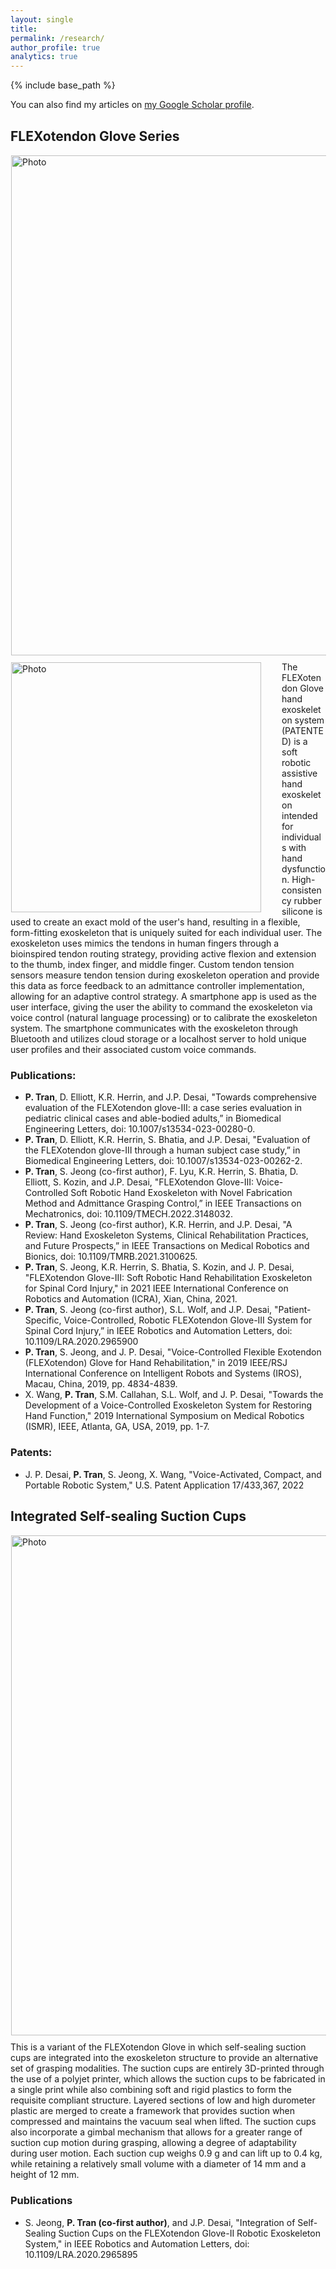 ```yaml
---
layout: single
title:
permalink: /research/
author_profile: true
analytics: true
---
```


{% include base_path %}

You can also find my articles on [my Google Scholar profile](https://scholar.google.com/citations?user=q1Sd7GYAAAAJ&hl=en).
## FLEXotendon Glove Series
<img align="left" src="https://phillipytran95.github.io/images/website exo picture1.png" alt="Photo" style="width: 800px; border-radius: 1px; padding: 1px 1px 10px 1px"/>
<img align="left" src="https://phillipytran95.github.io/images/website exo picture2.jpg" alt="Photo" style="width: 400px; border-radius: 1px; padding: 1px 30px 1px 1px"/>
The FLEXotendon Glove hand exoskeleton system (PATENTED) is a soft robotic assistive hand exoskeleton intended for individuals with hand dysfunction. High-consistency rubber silicone is used to create an exact mold of the user's hand, resulting in a flexible, form-fitting exoskeleton that is uniquely suited for each individual user. The exoskeleton uses mimics the tendons in human fingers through a bioinspired tendon routing strategy, providing active flexion and extension to the thumb, index finger, and middle finger. Custom tendon tension sensors measure tendon tension during exoskeleton operation and provide this data as force feedback to an admittance controller implementation, allowing for an adaptive control strategy. A smartphone app is used as the user interface, giving the user the ability to command the exoskeleton via voice control (natural language processing) or to calibrate the exoskeleton system. The smartphone communicates with the exoskeleton through Bluetooth and utilizes cloud storage or a localhost server to hold unique user profiles and their associated custom voice commands.

### Publications:
* <b>P. Tran</b>, D. Elliott, K.R. Herrin, and J.P. Desai, "Towards comprehensive evaluation of the FLEXotendon glove-III: a case series evaluation in pediatric clinical cases and able-bodied adults,” in Biomedical Engineering Letters, doi: 10.1007/s13534-023-00280-0.
* <b>P. Tran</b>, D. Elliott, K.R. Herrin, S. Bhatia, and J.P. Desai, "Evaluation of the FLEXotendon glove-III through a human subject case study,” in Biomedical Engineering Letters, doi: 10.1007/s13534-023-00262-2.
* <b>P. Tran</b>, S. Jeong (co-first author), F. Lyu, K.R. Herrin, S. Bhatia, D. Elliott, S. Kozin, and J.P. Desai, "FLEXotendon Glove-III: Voice-Controlled Soft Robotic Hand Exoskeleton with Novel Fabrication Method and Admittance Grasping Control,” in IEEE Transactions on Mechatronics, doi: 10.1109/TMECH.2022.3148032.
* <b>P. Tran</b>, S. Jeong (co-first author), K.R. Herrin, and J.P. Desai, "A Review: Hand Exoskeleton Systems, Clinical Rehabilitation Practices, and Future Prospects,” in IEEE Transactions on Medical Robotics and Bionics, doi: 10.1109/TMRB.2021.3100625.
* <b>P. Tran</b>, S. Jeong, K.R. Herrin, S. Bhatia, S. Kozin, and J. P. Desai, "FLEXotendon Glove-III: Soft Robotic Hand Rehabilitation Exoskeleton for Spinal Cord Injury," in 2021 IEEE International Conference on Robotics and Automation (ICRA), Xian, China, 2021.
* <b>P. Tran</b>, S. Jeong (co-first author), S.L. Wolf, and J.P. Desai, "Patient-Specific, Voice-Controlled, Robotic FLEXotendon Glove-III System for Spinal Cord Injury,” in IEEE Robotics and Automation Letters, doi: 10.1109/LRA.2020.2965900
* <b>P. Tran</b>, S. Jeong, and J. P. Desai, "Voice-Controlled Flexible Exotendon (FLEXotendon) Glove for Hand Rehabilitation," in 2019 IEEE/RSJ International Conference on Intelligent Robots and Systems (IROS),  Macau, China, 2019, pp. 4834-4839.
* X. Wang, <b>P. Tran</b>, S.M. Callahan, S.L. Wolf, and J. P. Desai, "Towards the Development of a Voice-Controlled Exoskeleton System for Restoring Hand Function," 2019 International Symposium on Medical Robotics (ISMR), IEEE, Atlanta, GA, USA, 2019, pp. 1-7.

### Patents:
* J. P. Desai, <b>P. Tran</b>, S. Jeong, X. Wang, "Voice-Activated, Compact, and Portable Robotic System," U.S. Patent Application 17/433,367, 2022


## Integrated Self-sealing Suction Cups
<img align="left" src="https://phillipytran95.github.io/images/website suction cup.png" alt="Photo" style="width: 800px; border-radius: 1px; padding: 1px 1px 10px 1px"/>
This is a variant of the FLEXotendon Glove in which self-sealing suction cups are integrated into the exoskeleton structure to provide an alternative set of grasping modalities. The suction cups are entirely 3D-printed through the use of a polyjet printer, which allows the suction cups to be fabricated in a single print while also combining soft and rigid plastics to form the requisite compliant structure. Layered sections of low and high durometer plastic are merged to create a framework that provides suction when compressed and maintains the vacuum seal when lifted. The suction cups also incorporate a gimbal mechanism that allows for a greater range of suction cup motion during grasping, allowing a degree of adaptability during user motion. Each suction cup weighs 0.9 g and can lift up to 0.4 kg, while retaining a relatively small volume with a diameter of 14 mm and a height of 12 mm.

### Publications
* S. Jeong, <b>P. Tran (co-first author)</b>, and J.P. Desai, "Integration of Self-Sealing Suction Cups on the FLEXotendon Glove-II Robotic Exoskeleton System," in IEEE Robotics and Automation Letters, doi: 10.1109/LRA.2020.2965895
